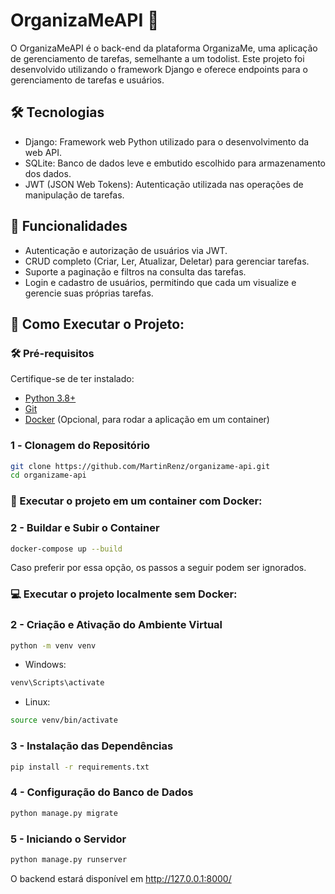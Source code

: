 # OrganizaMeAPI 📝

O OrganizaMeAPI é o back-end da plataforma OrganizaMe, uma aplicação de gerenciamento de tarefas, semelhante a um todolist. Este projeto foi desenvolvido utilizando o framework Django e oferece endpoints para o gerenciamento de tarefas e usuários.

## 🛠️ Tecnologias
- Django: Framework web Python utilizado para o desenvolvimento da web API.
- SQLite: Banco de dados leve e embutido escolhido para armazenamento dos dados.
- JWT (JSON Web Tokens): Autenticação utilizada nas operações de manipulação de tarefas.

## 🔑 Funcionalidades
- Autenticação e autorização de usuários via JWT.
- CRUD completo (Criar, Ler, Atualizar, Deletar) para gerenciar tarefas.
- Suporte a paginação e filtros na consulta das tarefas.
- Login e cadastro de usuários, permitindo que cada um visualize e gerencie suas próprias tarefas.

## 🚀 Como Executar o Projeto:
### 🛠️ Pré-requisitos  

Certifique-se de ter instalado:  
- [Python 3.8+](https://www.python.org/downloads/)  
- [Git](https://git-scm.com/)
- [Docker](https://www.docker.com) (Opcional, para rodar a aplicação em um container)

### 1️ - Clonagem do Repositório  

```bash
git clone https://github.com/MartinRenz/organizame-api.git
cd organizame-api
```

### 🐳 Executar o projeto em um container com Docker:
### 2 - Buildar e Subir o Container
```bash
docker-compose up --build
```
Caso preferir por essa opção, os passos a seguir podem ser ignorados.

### 💻 Executar o projeto localmente sem Docker:

### 2 - Criação e Ativação do Ambiente Virtual  

```bash
python -m venv venv
```
- Windows:
```bash
venv\Scripts\activate
```
- Linux:
```bash
source venv/bin/activate
```

### 3 - Instalação das Dependências  
```bash
pip install -r requirements.txt
```

### 4 - Configuração do Banco de Dados  
```bash
python manage.py migrate
```

### 5 - Iniciando o Servidor  
```bash
python manage.py runserver
```

O backend estará disponível em http://127.0.0.1:8000/



